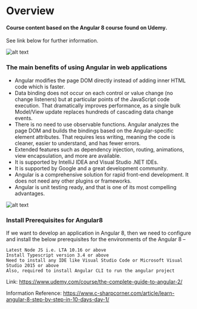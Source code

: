 # Overview
#### Course content based on the Angular 8 course found on Udemy.  

See link below for further information.

![alt text](https://s3.amazonaws.com/coursetro/posts/174-full.png)

### The main benefits of using Angular in web applications
* Angular modifies the page DOM directly instead of adding inner HTML code which is faster.
* Data binding does not occur on each control or value change (no change listeners) but at particular points of the JavaScript code execution. That dramatically improves performance, as a single bulk Model/View update replaces hundreds of cascading data change events.
* There is no need to use observable functions. Angular analyzes the page DOM and builds the bindings based on the Angular-specific element attributes. That requires less writing, meaning the code is cleaner, easier to understand, and has fewer errors.
* Extended features such as dependency injection, routing, animations, view encapsulation, and more are available.
* It is supported by IntelliJ IDEA and Visual Studio .NET IDEs.
* It is supported by Google and a great development community.
* Angular is a comprehensive solution for rapid front-end development. It does not need any other plugins or frameworks.
* Angular is unit testing ready, and that is one of its most compelling advantages.


![alt text](https://www.c-sharpcorner.com/article/learn-angular-8-step-by-step-in-10-days-day-1/Images/02_01_Ang8_New_Features.png)

### Install Prerequisites for Angular8 
If we want to develop an application in Angular 8, then we need to configure and install the below prerequisites for the environments of the Angular 8 –

    Latest Node JS i.e. LTA 10.16 or above
    Install Typescript version 3.4 or above
    Need to install any IDE like Visual Studio Code or Microsoft Visual Studio 2015 or above
    Also, required to install Angular CLI to run the angular project 



Link: https://www.udemy.com/course/the-complete-guide-to-angular-2/

Information Reference: https://www.c-sharpcorner.com/article/learn-angular-8-step-by-step-in-10-days-day-1/

